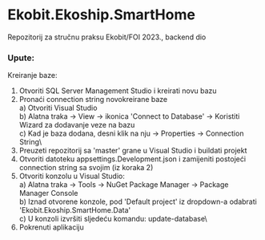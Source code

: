 # Ekobit.Ekoship.SmartHome
Repozitorij za stručnu praksu Ekobit/FOI 2023., backend dio

### Upute:
Kreiranje baze:
  1. Otvoriti SQL Server Management Studio i kreirati novu bazu
  2. Pronaći connection string novokreirane baze\
    a) Otvoriti Visual Studio\
    b) Alatna traka -> View -> ikonica 'Connect to Database' -> Koristiti Wizard za dodavanje veze na bazu\
    c) Kad je baza dodana, desni klik na nju -> Properties -> Connection String\
3. Preuzeti repozitorij sa 'master' grane u Visual Studio i buildati projekt
4. Otvoriti datoteku appsettings.Development.json i zamijeniti postojeći connection string sa svojim (iz koraka 2)
5. Otvoriti konzolu u Visual Studio:\
  a) Alatna traka -> Tools -> NuGet Package Manager -> Package Manager Console\
  b) Iznad otvorene konzole, pod 'Default project' iz dropdown-a odabrati 'Ekobit.Ekoship.SmartHome.Data'\
  c) U konzoli izvršiti sljedeću komandu: update-database\
6. Pokrenuti aplikaciju
